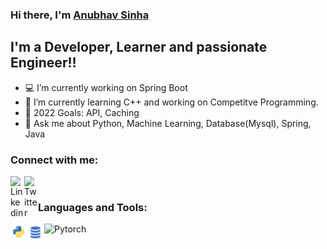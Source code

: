 ### Hi there, I'm [Anubhav Sinha][website]

<!-- <img align='right' src="https://media1.tenor.com/images/b6792c305302f79392750175acf06cab/tenor.gif?itemid=13136559" width="230"> -->

## I'm a Developer, Learner and passionate Engineer!!

- 💻 I’m currently working on Spring Boot
- 📡 I’m currently learning C++ and working on Competitve Programming. 
- 🥅 2022 Goals: API, Caching
- 💬 Ask me about Python, Machine Learning, Database(Mysql), Spring, Java

### Connect with me:


[<img align="left" alt="Linkedin" width="22px" src="https://icons-for-free.com/download-icon-linked+linkedin+logo+social+icon-1320191784782940875_512.png" />][linkedin]

[<img align="left" alt="Twitter" width="22px" src="https://1000logos.net/wp-content/uploads/2017/06/Twitter-Logo.png" />][twitter]
<br />

### Languages and Tools:

[<img align="left" alt="Python" width="26px" src="https://raw.githubusercontent.com/github/explore/80688e429a7d4ef2fca1e82350fe8e3517d3494d/topics/python/python.png" />][webdevplaylist]
[<img align="left" alt="SQL" width="28px" src="https://raw.githubusercontent.com/github/explore/80688e429a7d4ef2fca1e82350fe8e3517d3494d/topics/sql/sql.png" />][webdevplaylist]
[<img align="left" alt="Pytorch" width="128px" src="https://duckduckgo.com/i/fdc3523f.png" />][webdevplaylist]
<br />

[website]: https://github.com/anubhav1107
[linkedin]: https://www.linkedin.com/in/anubhav-sinha-9334bb180/
[webdevplaylist]: https://github.com/anubhav1107
[twitter]: https://twitter.com/a4anubhavonly

